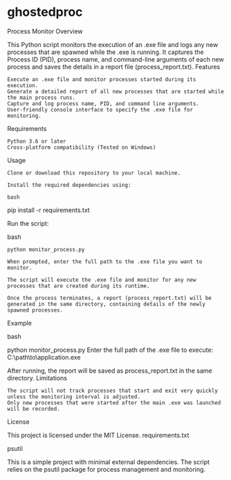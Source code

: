 # ghostedproc
Process Monitor
Overview

This Python script monitors the execution of an .exe file and logs any new processes that are spawned while the .exe is running. It captures the Process ID (PID), process name, and command-line arguments of each new process and saves the details in a report file (process_report.txt).
Features

    Execute an .exe file and monitor processes started during its execution.
    Generate a detailed report of all new processes that are started while the main process runs.
    Capture and log process name, PID, and command line arguments.
    User-friendly console interface to specify the .exe file for monitoring.

Requirements

    Python 3.6 or later
    Cross-platform compatibility (Tested on Windows)

Usage

    Clone or download this repository to your local machine.

    Install the required dependencies using:

    bash

pip install -r requirements.txt

Run the script:

bash

    python monitor_process.py

    When prompted, enter the full path to the .exe file you want to monitor.

    The script will execute the .exe file and monitor for any new processes that are created during its runtime.

    Once the process terminates, a report (process_report.txt) will be generated in the same directory, containing details of the newly spawned processes.

Example

bash

python monitor_process.py
Enter the full path of the .exe file to execute: C:\path\to\application.exe

After running, the report will be saved as process_report.txt in the same directory.
Limitations

    The script will not track processes that start and exit very quickly unless the monitoring interval is adjusted.
    Only new processes that were started after the main .exe was launched will be recorded.

License

This project is licensed under the MIT License.
requirements.txt

psutil

This is a simple project with minimal external dependencies. The script relies on the psutil package for process management and monitoring.
